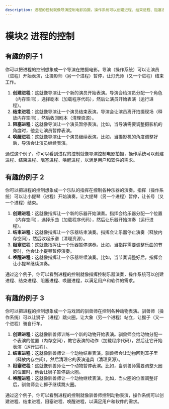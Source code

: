 ```yaml
---
description: 进程的控制就像导演控制电影拍摄，操作系统可以创建进程、结束进程、阻塞进程、唤醒进程，以满足用户和软件的需求
---
```


# 模块2 进程的控制

## 有趣的例子 1

你可以把进程的控制想象成一个导演在拍摄电影。导演（操作系统）可以让演员（进程）开始表演，让摄影师（另一个进程）暂停，让灯光师（又一个进程）结束工作。

1. **创建进程**：这就像导演让一个新的演员开始表演。导演会给演员分配一个角色（内存空间），选择剧本（加载程序代码），然后让演员开始表演（运行进程）。
2. **结束进程**：这就像导演让一个演员结束表演。导演会让演员离开拍摄现场（释放内存空间），然后收回剧本（清理资源）。
3. **阻塞进程**：这就像导演让一个演员暂停表演。比如，当导演需要调整摄影机的角度时，他会让演员暂停表演。
4. **唤醒进程**：这就像导演让一个演员继续表演。比如，当摄影机的角度调整好后，导演会让演员继续表演。

通过这个例子，你可以看到进程的控制就像导演控制电影拍摄，操作系统可以创建进程、结束进程、阻塞进程、唤醒进程，以满足用户和软件的需求。



## 有趣的例子 2

你可以把进程的控制想象成一个乐队的指挥在控制各种乐器的演奏。指挥（操作系统）可以让小提琴（进程）开始演奏，让大提琴（另一个进程）暂停，让长号（又一个进程）结束。

1. **创建进程**：这就像指挥让一个新的乐器开始演奏。指挥会给乐器分配一个位置（内存空间），选择乐曲（加载程序代码），然后让乐器开始演奏（运行进程）。
2. **结束进程**：这就像指挥让一个乐器结束演奏。指挥会让乐器停止演奏（释放内存空间），然后收起乐谱（清理资源）。
3. **阻塞进程**：这就像指挥让一个乐器暂停演奏。比如，当指挥需要调整乐曲的节奏时，他会让小提琴暂停演奏。
4. **唤醒进程**：这就像指挥让一个乐器继续演奏。比如，当节奏调整好后，指挥会让小提琴继续演奏。

通过这个例子，你可以看到进程的控制就像指挥控制乐器演奏，操作系统可以创建进程、结束进程、阻塞进程、唤醒进程，以满足用户和软件的需求。



## 有趣的例子 3

你可以把进程的控制想象成一个马戏团的驯兽师在控制各种动物表演。驯兽师（操作系统）可以让狮子（进程）跳火圈，让大象（另一个进程）站立，让猴子（又一个进程）骑自行车。

1. **创建进程**：这就像驯兽师训练一个新的动物开始表演。驯兽师会给动物分配一个表演的位置（内存空间），教它表演的动作（加载程序代码），然后让它开始表演（运行进程）。
2. **结束进程**：这就像驯兽师让一个动物结束表演。驯兽师会让动物回到笼子里（释放内存空间），然后清理它的表演道具（清理资源）。
3. **阻塞进程**：这就像驯兽师让一个动物暂停表演。比如，当驯兽师需要调整火圈的位置时，他会让狮子暂停跳火圈。
4. **唤醒进程**：这就像驯兽师让一个动物继续表演。比如，当火圈的位置调整好后，驯兽师会让狮子继续跳火圈。

通过这个例子，你可以看到进程的控制就像驯兽师控制动物表演，操作系统可以创建进程、结束进程、阻塞进程、唤醒进程，以满足用户和软件的需求。



